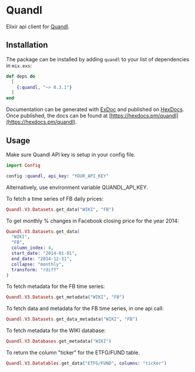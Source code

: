 # Quandl

Elixir api client for [Quandl](https://www.quandl.com/).

## Installation

The package can be installed by adding `quandl` to your list of dependencies in `mix.exs`:

```elixir
def deps do
  [
    {:quandl, "~> 0.3.1"}
  ]
end
```

Documentation can be generated with [ExDoc](https://github.com/elixir-lang/ex_doc)
and published on [HexDocs](https://hexdocs.pm). Once published, the docs can
be found at [https://hexdocs.pm/quandl](https://hexdocs.pm/quandl).

## Usage

Make sure Quandl API key is setup in your config file.

```elixir
import Config

config :quandl, api_key: "YOUR_API_KEY"
```

Alternatively, use environment variable QUANDL_API_KEY.

To fetch a time series of FB daily prices:

```elixir
Quandl.V3.Datasets.get_data("WIKI", "FB")
```

To get monthly % changes in Facebook closing price for the year 2014:
```elixir
Quandl.V3.Datasets.get_data(
  "WIKI",
  "FB",
  column_index: 4,
  start_date: "2014-01-01",
  end_date: "2014-12-31",
  collapse: "monthly",
  transform: "rdiff"
)
```

To fetch metadata for the FB time series:

```elixir
Quandl.V3.Datasets.get_metadata("WIKI", "FB")
```

To fetch data and metadata for the FB time series, in one api call:

```elixir
Quandl.V3.Datasets.get_data_metadata("WIKI", "FB")
```
To fetch metadata for the WIKI database:

```elixir
Quandl.V3.Databases.get_metadata("WIKI")
```

To return the column "ticker" for the ETFG/FUND table.

```elixir
Quandl.V3.Datatables.get_data("ETFG/FUND", columns: "ticker")
```
